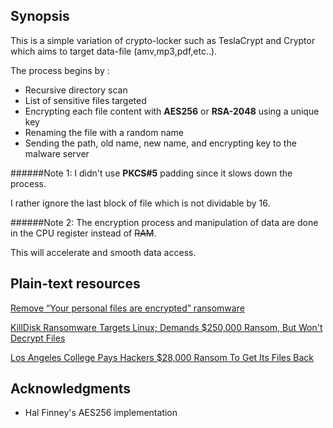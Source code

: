 ## Synopsis

This is a simple variation of crypto-locker such as TeslaCrypt and Cryptor which aims to target data-file (amv,mp3,pdf,etc..).

The process begins by :

* Recursive directory scan
* List of sensitive files targeted
* Encrypting each file content with **AES256** or **RSA-2048** using a unique key
* Renaming the file with a random name
* Sending the path, old name, new name, and encrypting key to the malware server

######Note 1:
I didn't use **PKCS#5** padding since it slows down the process.

I rather ignore the last block of file which is not dividable by 16.

######Note 2:
The encryption process and manipulation of data are done in the CPU register instead of ~~RAM~~.

This will accelerate and smooth data access.

## Plain-text resources
[Remove “Your personal files are encrypted” ransomware](https://malwaretips.com/blogs/remove-your-personal-files-are-encrypted-virus/)

[KillDisk Ransomware Targets Linux; Demands $250,000 Ransom, But Won't Decrypt Files](http://thehackernews.com/2017/01/linux-ransomware-malware.html)

[Los Angeles College Pays Hackers $28,000 Ransom To Get Its Files Back](http://thehackernews.com/2017/01/ransomware-malware-attack.html)

## Acknowledgments

* Hal Finney's AES256 implementation
